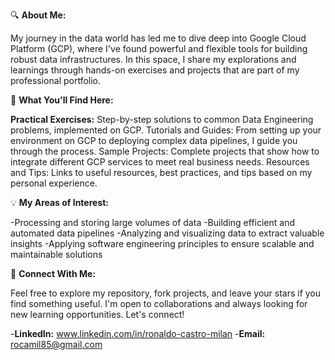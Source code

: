 🔍 **About Me:**

My journey in the data world has led me to dive deep into Google Cloud Platform (GCP), where I've found powerful and flexible tools for building robust data infrastructures. In this space, I share my explorations and learnings through hands-on exercises and projects that are part of my professional portfolio.

🌟 **What You'll Find Here:**

**Practical Exercises:** Step-by-step solutions to common Data Engineering problems, implemented on GCP.
Tutorials and Guides: From setting up your environment on GCP to deploying complex data pipelines, I guide you through the process.
Sample Projects: Complete projects that show how to integrate different GCP services to meet real business needs.
Resources and Tips: Links to useful resources, best practices, and tips based on my personal experience.

💡 **My Areas of Interest:**

-Processing and storing large volumes of data
-Building efficient and automated data pipelines
-Analyzing and visualizing data to extract valuable insights
-Applying software engineering principles to ensure scalable and maintainable solutions

🔗 **Connect With Me:**

Feel free to explore my repository, fork projects, and leave your stars if you find something useful. I'm open to collaborations and always looking for new learning opportunities. Let's connect!

-**LinkedIn:** www.linkedin.com/in/ronaldo-castro-milan
-**Email:** rocamil85@gmail.com
